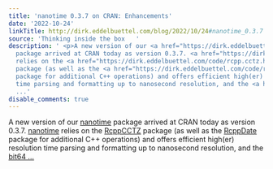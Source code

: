 ```yaml
---
title: 'nanotime 0.3.7 on CRAN: Enhancements'
date: '2022-10-24'
linkTitle: http://dirk.eddelbuettel.com/blog/2022/10/24#nanotime_0.3.7
source: 'Thinking inside the box   '
description: ' <p>A new version of our <a href="https://dirk.eddelbuettel.com/code/nanotime.html">nanotime</a>
  package arrived at CRAN today as version 0.3.7. <a href="https://dirk.eddelbuettel.com/code/nanotime.html">nanotime</a>
  relies on the <a href="https://dirk.eddelbuettel.com/code/rcpp.cctz.html">RcppCCTZ</a>
  package (as well as the <a href="https://dirk.eddelbuettel.com/code/rcpp.date.html">RcppDate</a>
  package for additional C++ operations) and offers efficient high(er) resolution
  time parsing and formatting up to nanosecond resolution, and the <a href="https://cran.r-project.org/package=bit64">bit64
  ...'
disable_comments: true
---
```

 <p>A new version of our <a href="https://dirk.eddelbuettel.com/code/nanotime.html">nanotime</a> package arrived at CRAN today as version 0.3.7. <a href="https://dirk.eddelbuettel.com/code/nanotime.html">nanotime</a> relies on the <a href="https://dirk.eddelbuettel.com/code/rcpp.cctz.html">RcppCCTZ</a> package (as well as the <a href="https://dirk.eddelbuettel.com/code/rcpp.date.html">RcppDate</a> package for additional C++ operations) and offers efficient high(er) resolution time parsing and formatting up to nanosecond resolution, and the <a href="https://cran.r-project.org/package=bit64">bit64 ...